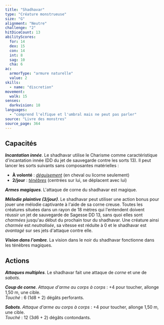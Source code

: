 ```yaml
---
title: "Shadhavar"
type: "Créature monstrueuse"
size: "G"
alignment: "Neutre"
challenge: "2"
hitDiceCount: 13
abilityScores:
  for: 14
  dex: 15
  con: 14
  int: 8
  sag: 10
  cha: 6
ac:
  armorType: "armure naturelle"
  value: 2
skills:
  - name: "discretion"
movement:
  walk: 15
senses:
  darkvision: 18
languages:
  - "comprend l'elfique et l'umbral mais ne peut pas parler"
source: "Livre des monstres"
source_page: 364
---
```

## Capacités
_**Incantation innée**_. Le shadhavar utilise le Charisme comme caractéristique d'incantation innée (DD du jet de sauvegarde contre les sorts 13). Il peut lancer les sorts suivants sans composantes matérielles :
* **À volonté** : [_déguisement_](/grimoire/deguisement/) (en cheval ou licorne seulement)
* **2/jour** : [_ténèbres_](/grimoire/tenebres/) (centrées sur lui, se déplacent avec lui)

_**Armes magiques**_. L'attaque de corne du shadhavar est magique.

_**Mélodie plaintive (3/jour)**_. Le shadhavar peut utiliser une action bonus pour jouer une mélodie captivante à l'aide de sa corne creuse. Toutes les créatures situées dans un rayon de 18 mètres qui l'entendent doivent réussir un jet de sauvegarde de Sagesse DD 13, sans quoi elles sont _charmées_ jusqu'au début du prochain tour du shadhavar. Une créature ainsi _charmée_ est _neutralisée_, sa vitesse est réduite à 0 et le shadhavar est _avantagé_ sur ses jets d'attaque contre elle.

_**Vision dans l'ombre**_. La vision dans le noir du shadhavar fonctionne dans les ténèbres magiques.

## Actions
_**Attaques multiples**_. Le shadhavar fait une attaque de _corne_ et une de _sabots_.

_**Coup de corne**_. _Attaque d'arme au corps à corps_ : +4 pour toucher, allonge 1,50 m, une cible.  
_Touché_ : 6 (1d8 + 2) dégâts perforants.

_**Sabots**_. _Attaque d'arme au corps à corps_ : +4 pour toucher, allonge 1,50 m, une cible.  
_Touché_ : 12 (3d6 + 2) dégâts contondants.
